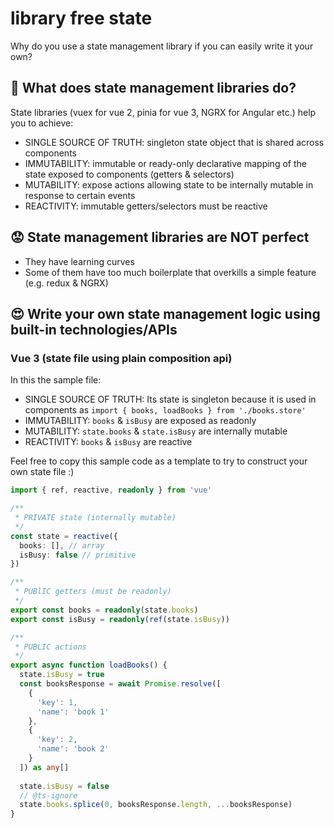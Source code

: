 # library free state

Why do you use a state management library if you can easily write it your own?

## :thinking: What does state management libraries do? 
State libraries (vuex for vue 2, pinia for vue 3, NGRX for Angular etc.) help you to achieve:
- SINGLE SOURCE OF TRUTH: singleton state object that is shared across components
- IMMUTABILITY: immutable or ready-only declarative mapping of the state exposed to components (getters & selectors)
- MUTABILITY: expose actions allowing state to be internally mutable in response to certain events
- REACTIVITY: immutable getters/selectors must be reactive

## :worried: State management libraries are NOT perfect
- They have learning curves
- Some of them have too much boilerplate that overkills a simple feature (e.g. redux & NGRX)

## :heart_eyes: Write your own state management logic using built-in technologies/APIs 
### Vue 3 (state file using plain composition api)

In this the sample file:
- SINGLE SOURCE OF TRUTH: Its state is singleton because it is used in components as `import { books, loadBooks } from './books.store'`
- IMMUTABILITY: `books` & `isBusy` are exposed as readonly
- MUTABILITY: `state.books` & `state.isBusy` are internally mutable
- REACTIVITY: `books` & `isBusy` are reactive

Feel free to copy this sample code as a template to try to construct your own state file :)

```ts
import { ref, reactive, readonly } from 'vue'

/**
 * PRIVATE state (internally mutable)
 */
const state = reactive({
  books: [], // array
  isBusy: false // primitive
})

/**
 * PUBlIC getters (must be readonly)
 */
export const books = readonly(state.books)
export const isBusy = readonly(ref(state.isBusy))

/**
 * PUBLIC actions
 */
export async function loadBooks() {
  state.isBusy = true
  const booksResponse = await Promise.resolve([
    {
      'key': 1,
      'name': 'book 1'
    },
    {
      'key': 2,
      'name': 'book 2'
    }
  ]) as any[]
  
  state.isBusy = false
  // @ts-ignore
  state.books.splice(0, booksResponse.length, ...booksResponse)
}

```
